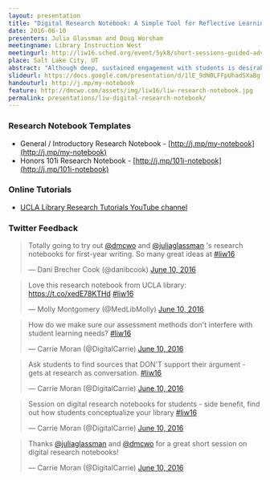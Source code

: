 ```yaml
---
layout: presentation
title: "Digital Research Notebook: A Simple Tool for Reflective Learning"
date: 2016-06-10
presenters: Julia Glassman and Doug Worsham
meetingname: Library Instruction West
meetingurl: http://liw16.sched.org/event/5yk8/short-sessions-guided-adventures-in-team-hiking-collaborations-between-librarians-and-writing-program-faculty-to-flip-the-one-shot-library-workshop-digital-research-notebook-a-simple-tool-for-reflective-learning-at-scale
place: Salt Lake City, UT
abstract: "Although deep, sustained engagement with students is desirable, many librarians still work within the confines of the one-shot instruction session, some at universities serving tens of thousands of undergraduate students. Librarians must thus find creative ways to work at scale in order to help students craft thoughtful research questions, scaffold their research process, and think critically about the sources they find. To meet this challenge, librarians at UCLA created a digital “research notebook” which, through a combination of video tutorials and reflective writing prompts, guides student through the research process. The notebook can be assigned on its own, as a pre-assignment for a one-shot session, or as the backbone of a credit course or research consultation. This session will discuss the pedagogical framework of the notebook and offer simple ways participants can implement it at their own institutions."
slideurl: https://docs.google.com/presentation/d/1lE_9dN0LFFpUhadSXaBgfdoN2aDBPnekgbwyfOsEjT8/edit?usp=sharing
handouturl: http://j.mp/my-notebook
feature: http://dmcwo.com/assets/img/liw16/liw-research-notebook.jpg
permalink: presentations/liw-digital-research-notebook/
---
```

### Research Notebook Templates
* General / Introductory Research Notebook - [http://j.mp/my-notebook](http://j.mp/my-notebook)
* Honors 101i Research Notebook - [http://j.mp/101i-notebook](http://j.mp/101i-notebook) 

### Online Tutorials
* [UCLA Library Research Tutorials YouTube channel](https://www.youtube.com/playlist?list=PLV8eqWoGXke5D5bmwscUhow1RJKWZmMRZ)

### Twitter Feedback

<blockquote class="twitter-tweet" data-lang="en"><p lang="en" dir="ltr">Totally going to try out <a href="https://twitter.com/dmcwo">@dmcwo</a> and <a href="https://twitter.com/juliaglassman">@juliaglassman</a> &#39;s research notebooks for first-year writing. So many great ideas at <a href="https://twitter.com/hashtag/liw16?src=hash">#liw16</a></p>&mdash; Dani Brecher Cook (@danibcook) <a href="https://twitter.com/danibcook/status/741326937021259776">June 10, 2016</a></blockquote>
<script async src="//platform.twitter.com/widgets.js" charset="utf-8"></script>

<blockquote class="twitter-tweet" data-lang="en"><p lang="en" dir="ltr">Love this research notebook from UCLA library: <a href="https://t.co/xedE78KTHd">https://t.co/xedE78KTHd</a> <a href="https://twitter.com/hashtag/liw16?src=hash">#liw16</a></p>&mdash; Molly Montgomery (@MedLibMolly) <a href="https://twitter.com/MedLibMolly/status/741318343370510340">June 10, 2016</a></blockquote>
<script async src="//platform.twitter.com/widgets.js" charset="utf-8"></script>

<blockquote class="twitter-tweet" data-lang="en"><p lang="en" dir="ltr">How do we make sure our assessment methods don&#39;t interfere with student learning needs? <a href="https://twitter.com/hashtag/liw16?src=hash">#liw16</a></p>&mdash; Carrie Moran (@DigitalCarrie) <a href="https://twitter.com/DigitalCarrie/status/741323313633329153">June 10, 2016</a></blockquote>
<script async src="//platform.twitter.com/widgets.js" charset="utf-8"></script>

<blockquote class="twitter-tweet" data-lang="en"><p lang="en" dir="ltr">Ask students to find sources that DON&#39;T support their argument - gets at research as conversation. <a href="https://twitter.com/hashtag/liw16?src=hash">#liw16</a></p>&mdash; Carrie Moran (@DigitalCarrie) <a href="https://twitter.com/DigitalCarrie/status/741320636828508160">June 10, 2016</a></blockquote>
<script async src="//platform.twitter.com/widgets.js" charset="utf-8"></script>

<blockquote class="twitter-tweet" data-lang="en"><p lang="en" dir="ltr">Session on digital research notebooks for students - side benefit, find out how students conceptualize your library <a href="https://twitter.com/hashtag/liw16?src=hash">#liw16</a></p>&mdash; Carrie Moran (@DigitalCarrie) <a href="https://twitter.com/DigitalCarrie/status/741319624734609409">June 10, 2016</a></blockquote>
<script async src="//platform.twitter.com/widgets.js" charset="utf-8"></script>

<blockquote class="twitter-tweet" data-lang="en"><p lang="en" dir="ltr">Thanks <a href="https://twitter.com/juliaglassman">@juliaglassman</a> and <a href="https://twitter.com/dmcwo">@dmcwo</a> for a great short session on digital research notebooks!</p>&mdash; Carrie Moran (@DigitalCarrie) <a href="https://twitter.com/DigitalCarrie/status/741321581385768960">June 10, 2016</a></blockquote>
<script async src="//platform.twitter.com/widgets.js" charset="utf-8"></script>
